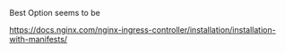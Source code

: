Best Option seems to be

https://docs.nginx.com/nginx-ingress-controller/installation/installation-with-manifests/